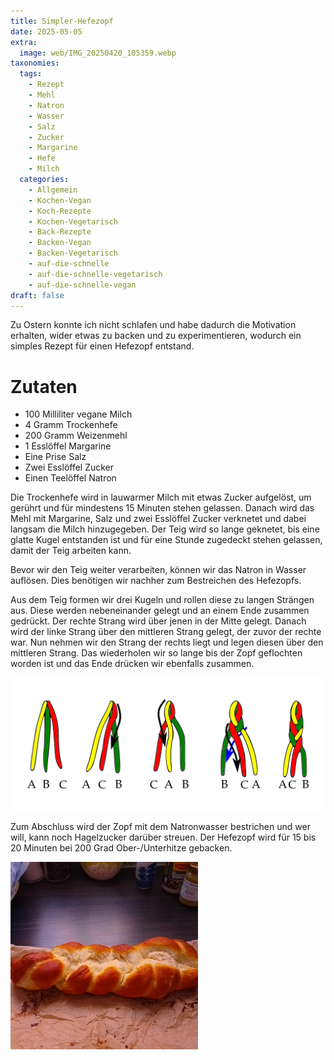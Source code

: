 ```yaml
---
title: Simpler-Hefezopf
date: 2025-05-05
extra:
  image: web/IMG_20250420_105359.webp
taxonomies:
  tags:
    - Rezept
    - Mehl
    - Natron
    - Wasser
    - Salz
    - Zucker
    - Margarine
    - Hefe
    - Milch
  categories:
    - Allgemein
    - Kochen-Vegan
    - Koch-Rezepte
    - Kochen-Vegetarisch
    - Back-Rezepte
    - Backen-Vegan
    - Backen-Vegetarisch
    - auf-die-schnelle
    - auf-die-schnelle-vegetarisch
    - auf-die-schnelle-vegan
draft: false
---
```

Zu Ostern konnte ich nicht schlafen und habe dadurch die Motivation erhalten, wider etwas zu backen und zu experimentieren, wodurch ein simples Rezept für einen Hefezopf entstand.
<!-- more -->

# Zutaten
* 100 Milliliter vegane Milch
* 4 Gramm Trockenhefe
* 200 Gramm Weizenmehl
* 1 Esslöffel Margarine
* Eine Prise Salz
* Zwei Esslöffel Zucker
* Einen Teelöffel Natron

Die Trockenhefe wird in lauwarmer Milch mit etwas Zucker aufgelöst, um gerührt und für mindestens 15 Minuten stehen gelassen.
Danach wird das Mehl mit Margarine, Salz und zwei Esslöffel Zucker verknetet und dabei langsam die Milch hinzugegeben.
Der Teig wird so lange geknetet, bis eine glatte Kugel entstanden ist und für eine Stunde zugedeckt stehen gelassen, damit der Teig arbeiten kann.

Bevor wir den Teig weiter verarbeiten, können wir das Natron in Wasser auflösen. Dies benötigen wir nachher zum Bestreichen des Hefezopfs.

Aus dem Teig formen wir drei Kugeln und rollen diese zu langen Strängen aus. 
Diese werden nebeneinander gelegt und an einem Ende zusammen gedrückt.
Der rechte Strang wird über jenen in der Mitte gelegt. Danach wird der linke Strang über den mittleren Strang gelegt, der zuvor der rechte war. 
Nun nehmen wir den Strang der rechts liegt und legen diesen über den mittleren Strang. 
Das wiederholen wir so lange bis der Zopf geflochten worden ist und das Ende drücken wir ebenfalls zusammen.

[![farbliche Zeichnung der Beschreibung zum Flechten des Zopfes](web/zopf.png)](web/zopf.png)

Zum Abschluss wird der Zopf mit dem Natronwasser bestrichen und wer will, kann noch Hagelzucker darüber streuen.
Der Hefezopf wird für 15 bis 20 Minuten bei 200 Grad Ober-/Unterhitze gebacken.

[![gebackener Hefezopf auf einem Backpapier](web/IMG_20250420_082113-thumb.webp)](web/IMG_20250420_082113.webp)
  
